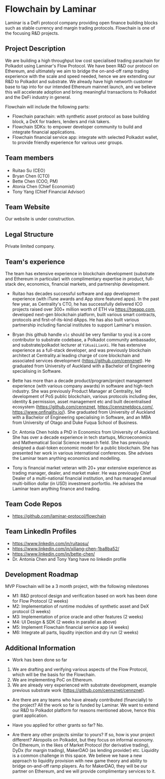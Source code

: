 # Flowchain by Laminar
Laminar is a DeFi protocol company providing open finance building blocks such as stable currency and margin trading protocols. Flowchain is one of the focusing R&D projects. 

## Project Description
We are building a high throughput low cost specialised trading parachain for Polkadot using Laminar's Flow Protocol. We have been R&D our protocol on Ethereum, and ultimately we aim to bridge the on-and-off ramp trading experience with the scale and speed needed, hence we are extending our R&D to Polkadot and substrate. We already have high networth customer base to tap into for our intended Ethereum mainnet launch, and we believe this will accelerate adoption and bring meaningful transactions to Polkadot and the DeFi industry in general.

Flowchain will include the following parts:
  * Flowchain parachain: with synthetic asset protocol as base building block, a DeX for traders, lenders and risk takers.
  * Flowchain SDKs: to empower developer community to build and integrate financial applications.
  * Flowchain financial service app: integrate with selected Polkadot wallet, to provide friendly experience for various uesr groups.

## Team members
* Ruitao Su (CEO）
* Bryan Chen (CTO)
* Bette Chen (COO, PM)	
* Atonia Chen (Chief Economist)
* Tony Yang (Chief Financial Advisor)
	
## Team Website	
Our website is under construction.

## Legal Structure 
Private limited company.

## Team's experience
The team has extensive experience in blockchain development (substrate and Ethereum in particular) with complimentary expertise in product, full-stack dev, economics, financial markets, and partnership development.

* Ruitao has decades successful software and app development experience (with iTune awards and App store featured apps). In the past few year, as Centrality's CTO, he has successfully delivered ICO projects raised over 300+ million worth of ETH via https://tgeapp.com, developed next-gen blockchain platform, built various smart contracts, protocols and first-of-its-kind dApps. He has also built various partnership including fiancial institutes to support Laminar's mission.

* Bryan (his github handle `xlc` should be very familiar to you) is a core contributor to substrate codebase, a Polkadot community ambassador, and substrate/polkadot lecturer at `YiKuaiLianXi`. He has extensive experience as a full-stack developer, and was previously blockchain architect at Centrality.ai leading charge of core blockchain and associated services development (https://github.com/cennznet). He graduated from University of Auckland with a Bachelor of Engineering specialising in Software. 

* Bette has more than a decade product/program/project management experience (with various company awards) in software and high-tech industry. She was previously Product Manager at Centrality, led development of PoS public blockchain, various protocols including dex, identity & permission, asset management etc and built decentralised ecosystem (https://github.com/cennznet, https://cennznetdocs.com/, https://www.onfinality.io/). She graduated from University of Auckland with a Bachelor of Engineering specialising in Software, and an MBA from University of Otago and Duke Fuqua School of Business. 

* Dr. Antonia Chen holds a PhD in Economics from University of Auckland. She has over a decade experience in tech startups, Microeconomics and Mathematical Social Science research field. She has previously designed a dual-token economic model for a public blockchain. She has presented her work in various international conferences. She advises the Laminar team anything economics and modelling. 

* Tony is financial market veteran with 20+ year extensive experience as trading manager, dealer, and market maker. He was previously Chief Dealer of a multi-national financial institution, and has managed annual multi-billion dollar (in USD) investment porfortlio. He advises the Laminar team anything finance and trading. 

## Team Code Repos
* https://github.com/laminar-protocol/flowchain

## Team LinkedIn Profiles
* https://www.linkedin.com/in/ruitaosu/<Ruitao Su>
* https://www.linkedin.com/in/xiliang-chen-1ba8ba52/<Bryan Chen>
* https://www.linkedin.com/in/bette-chen/<Bette Chen>
* Dr. Antonia Chen and Tony Yang have no linkedin profile

## Development Roadmap
MVP Flowchain will be a 3 month project, with the following milestones

* M1: R&D protocol design and verification based on work has been done for Flow Protocol (2 weeks)
* M2: Implementation of runtime modules of synthetic asset and DeX protocol (3 weeks)
* M3: Implementation of price oracle and other features (2 weeks)
* M4: UI Design & SDK (2 weeks in parallel as above)
* M5: Implement Flowchain financial service app (4 weeks)
* M6: Integrate all parts, liqudity injection and dry run (2 weeks)

## Additional Information
* Work has been done so far
1. We are drafting and verifying various aspects of the Flow Protocol, which will be the basis for the Flowchain. 
2. We are implementing PoC on Ethereum.
3. We are already very experienced with substrate development, example previous substrate work (https://github.com/cennznet/cennznet).

* Are there are any teams who have already contributed (financially) to the project?
All the work so far is funded by Laminar. We want to extend our R&D to Polkadot platform for reasons mentioned above, hence this grant application.

* Have you applied for other grants so far?
No.

* Are there any other projects similar to yours? If so, how is your project different?
Akropolis on Polkadot, but they focus on informal economy. On Ethereum, in the likes of Market Protocol (for derivative trading), DyDx (for margin trading), MakerDAO (as lending provider) etc.
Liquidity is a common challenge in this space. We believe we have a new approach to liquidity provision with new game theory and ability to bridge on-and-off ramp players. As for MakerDAO, they will be our partner on Ethereum, and we will provide complimentary services to it.